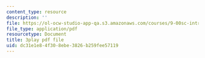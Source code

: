 ```yaml
---
content_type: resource
description: ''
file: https://ol-ocw-studio-app-qa.s3.amazonaws.com/courses/9-00sc-introduction-to-psychology-fall-2011/dc31e1e84f308ebe3826b259fee57119_lBU64nfe8nM.pdf
file_type: application/pdf
resourcetype: Document
title: 3play pdf file
uid: dc31e1e8-4f30-8ebe-3826-b259fee57119
---
```

